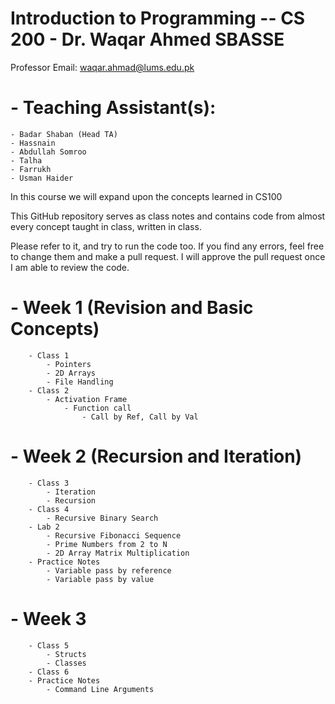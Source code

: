 # Introduction to Programming -- CS 200 - Dr. Waqar Ahmed SBASSE

Professor Email: waqar.ahmad@lums.edu.pk
# - Teaching Assistant(s): 
    - Badar Shaban (Head TA)
    - Hassnain
    - Abdullah Somroo
    - Talha
    - Farrukh
    - Usman Haider

In this course we will expand upon the concepts learned in CS100

This GitHub repository serves as class notes and contains code from almost every concept taught in class, written in class.

Please refer to it, and try to run the code too. If you find any errors, feel free to change them and make a pull request. I will approve the pull request once I am able to review the code.

#   - Week 1 (Revision and Basic Concepts)
        - Class 1
            - Pointers
            - 2D Arrays
            - File Handling
        - Class 2
            - Activation Frame
                - Function call
                    - Call by Ref, Call by Val
#   - Week 2 (Recursion and Iteration)
        - Class 3
            - Iteration
            - Recursion
        - Class 4
            - Recursive Binary Search
        - Lab 2
            - Recursive Fibonacci Sequence
            - Prime Numbers from 2 to N
            - 2D Array Matrix Multiplication 
        - Practice Notes
            - Variable pass by reference
            - Variable pass by value
#   - Week 3
        - Class 5
            - Structs
            - Classes
        - Class 6
        - Practice Notes
            - Command Line Arguments

